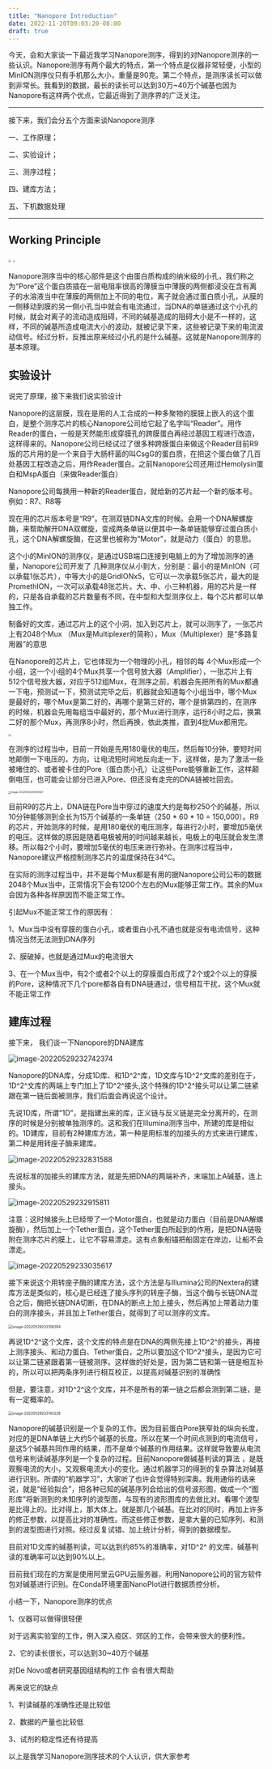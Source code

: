 ```yaml
---
title: "Nanopore Introduction"
date: 2022-11-20T09:03:20-08:00
draft: true
---
```


今天，会和大家谈一下最近我学习Nanopore测序，得到的对Nanopore测序的一些认识。Nanopore测序有两个最大的特点，第一个特点是仪器非常轻便，小型的MinION测序仪只有手机那么大小，重量是90克。第二个特点，是测序读长可以做到非常长。我看到的数据，最长的读长可以达到30万~40万个碱基也因为Nanopore有这样两个优点，它最近得到了测序界的广泛关注。

------

接下来，我们会分五个方面来谈Nanopore测序

一、工作原理；

二、实验设计；

三、测序过程；

四、建库方法；

五、下机数据处理

------

## Working Principle

<img src="https://jihulab.com/biowr/PicBed/-/raw/main/pictures/2022/05/20220529154706.png" style="zoom: 33%;" />





<img src="https://jihulab.com/biowr/PicBed/-/raw/main/pictures/2022/05/%E5%8A%A8%E7%94%BB.gif" style="zoom: 25%;" />

Nanopore测序当中的核心部件是这个由蛋白质构成的纳米级的小孔，我们称之为“Pore”这个蛋白质插在一层电阻率很高的薄膜当中薄膜的两侧都浸没在含有离子的水溶液当中在薄膜的两侧加上不同的电位，离子就会通过蛋白质小孔，从膜的一侧移动到膜的另一侧小孔当中就会有电流通过，当DNA的单链通过这个小孔的时候，就会对离子的流动造成阻碍，不同的碱基造成的阻碍大小是不一样的，这样，不同的碱基所造成电流大小的波动，就被记录下来，这些被记录下来的电流波动信号。经过分析，反推出原来经过小孔的是什么碱基。这就是Nanopore测序的基本原理。

## 实验设计

说完了原理，接下来我们说实验设计

Nanopore的这层膜，现在是用的人工合成的一种多聚物的膜膜上嵌入的这个蛋白，是整个测序芯片的核心Nanopore公司给它起了名字叫“Reader”。用作Reader的蛋白，一般是天然能形成穿膜孔的跨膜蛋白再经过基因工程进行改造，这样得来的。Nanopore公司已经试过了很多种跨膜蛋白来做这个Reader目前R9版的芯片用的是一个来自于大肠杆菌的叫CsgG的蛋白质，在把这个蛋白做了几百处基因工程改造之后，用作Reader蛋白。之前Nanopore公司还用过Hemolysin蛋白和MspA蛋白（来做Reader蛋白）

Nanopore公司每换用一种新的Reader蛋白，就给新的芯片起一个新的版本号。例如：R7、R8等

现在用的芯片版本号是“R9”。在测双链DNA文库的时候。会用一个DNA解螺旋酶，来帮助解开DNA双螺旋，变成两条单链以便其中一条单链能够穿过蛋白质小孔，这个DNA解螺旋酶，在这里也被称为“Motor”，就是动力（蛋白）的意思。

这个小的MinION的测序仪，是通过USB端口连接到电脑上的为了增加测序的通量，Nanopore公司开发了
几种测序仪从小到大，分别是：最小的是MinION（可以承载1张芯片），中等大小的是GridIONx5，它可以一次承载5张芯片，最大的是PromethION，一次可以承载48张芯片。大、中、小三种机器，用的芯片是一样的，只是各自承载的芯片数量有不同，在中型和大型测序仪上，每个芯片都可以单独工作。

制备好的文库，通过芯片上的这个小洞，加入到芯片上，就可以测序了，一张芯片上有2048个Mux
（Mux是Multiplexer的简称），Mux（Multiplexer）是“多路复用器”的意思

在Nanopore的芯片上，它也体现为一个物理的小孔，相邻的每 4个Mux形成一个小组，这一个小组的4个Mux共享一个信号放大器（Amplifier），一张芯片上有512个信号放大器，对应于512组Mux，在测序之前，机器会先把所有的Mux都通一下电，预测试一下，预测试完毕之后，机器就会知道每个小组当中，哪个Mux是最好的，哪个Mux是第二好的，再哪个是第三好的，哪个是排第四的，在测序的时候，机器会先用每组当中最好的，那个Mux进行测序，运行8小时之后，换第二好的那个Mux，再测序8小时，然后再换，依此类推，直到4批Mux都用完。

<img src="https://jihulab.com/biowr/PicBed/-/raw/main/pictures/2022/05/20220529215759.png" style="zoom: 33%;" />

在测序的过程当中，目前一开始是先用180毫伏的电压，然后每10分钟，要短时间地颠倒一下电压的，方向，让电流短时间地反向走一下，这样做，是为了激活一些被堵住的、或者被卡住的Pore（蛋白质小孔）让这些Pore能够重新工作，这样颠倒电压，也可能会让部分已进入Pore、但还没有走完的DNA链被吐回去。

<img src="https://jihulab.com/biowr/PicBed/-/raw/main/pictures/2022/05/image-20220529220003067.png" alt="image-20220529220003067" style="zoom:33%;" />

目前R9的芯片上，DNA链在Pore当中穿过的速度大约是每秒250个的碱基，所以10分钟能够测到全长为15万个碱基的一条单链（250 * 60 * 10 = 150,000）。R9的芯片，开始测序的时候，是用180毫伏的电压测序，每进行2小时，要增加5毫伏的电压。这样做的原因是随着电极被用的时间越来越长，电极上的电压就会发生漂移。所以每2个小时，要增加5毫伏的电压来进行弥补。在测序过程当中，Nanopore建议严格控制测序芯片的温度保持在34℃。

在实际的测序过程当中，并不是每个Mux都是有用的据Nanopore公司公布的数据2048个Mux当中，正常情况下会有1200个左右的Mux能够正常工作。其余的Mux会因为各种各样原因而不能正常工作。

引起Mux不能正常工作的原因有：

1、Mux当中没有穿膜的蛋白小孔，或者蛋白小孔不通也就是没有电流信号，这种情况当然无法测到DNA序列

2、膜破掉，也就是通过Mux的电流很大

3、在一个Mux当中，有2个或者2个以上的穿膜蛋白形成了2个或2个以上的穿膜的Pore，这种情况下几个pore都各自有DNA链通过，信号相互干扰，这个Mux就不能正常工作

## 建库过程

接下来， 我们谈一下Nanopore的DNA建库

![image-20220529232742374](https://jihulab.com/biowr/PicBed/-/raw/main/pictures/2022/05/image-20220529232742374.png)

Nanopore的DNA库，分成1D库、和1D^2^库，1D文库与1D^2^文库的差别在于，1D^2^文库的两端上专门加上了1D^2^接头,这个特殊的1D^2^接头可以让第二链紧跟在第一链后面被测序，我们后面会再说这个设计。

先说1D库，所谓“1D”，是指建出来的库，正义链与反义链是完全分离开的，在测序的时候是分别被单独测序的。这和我们在Illumina测序当中，所建的库是相似的。1D建库，目前有2种建库方法，第一种是用标准的加接头的方式来进行建库，第二种是用转座子酶来建库。

![image-20220529232831588](https://jihulab.com/biowr/PicBed/-/raw/main/pictures/2022/05/image-20220529232831588.png)

先说标准的加接头的建库方法，就是先把DNA的两端补齐，末端加上A碱基，连上接头。

![image-20220529232915811](https://jihulab.com/biowr/PicBed/-/raw/main/pictures/2022/05/image-20220529232915811.png)

注意：这时候接头上已经带了一个Motor蛋白，也就是动力蛋白（目前是DNA解螺旋酶），然后加上一个Tether蛋白，这个Tether蛋白所起到的作用，是把DNA链吸附在测序芯片的膜上，让它不容易漂走。这有点象船锚把船固定在岸边，让船不会漂走。

 ![image-20220529233035617](https://jihulab.com/biowr/PicBed/-/raw/main/pictures/2022/05/image-20220529233035617.png)



接下来说这个用转座子酶的建库方法，这个方法是与Illumina公司的Nextera的建库方法是类似的，核心是已经连了接头序列的转座子酶，当这个酶与长链DNA混合之后，酶把长链DNA切断，在DNA的断点上加上接头，然后再加上带着动力蛋白的测序接头，并且加上Tether蛋白，就得到了可以测序的文库。

<img src="https://jihulab.com/biowr/PicBed/-/raw/main/pictures/2022/05/image-20220529233106394.png" alt="image-20220529233106394" style="zoom:50%;" />

再说1D^2^这个文库，这个文库的特点是在DNA的两侧先接上1D^2^的接头，再接上测序接头、和动力蛋白、Tether蛋白，之所以要加这个1D^2^接头，是因为它可以让第二链紧跟着第一链被测序。这样做的好处是，因为第二链和第一链是相互补的，所以可以把两条序列进行相互校正，以提高对碱基识别的准确性

但是，要注意，对1D^2^这个文库，并不是所有的第一链之后都会测到第二链，是有一定概率的。

<img src="https://jihulab.com/biowr/PicBed/-/raw/main/pictures/2022/05/image-20220529233142226.png" alt="image-20220529233142226" style="zoom:50%;" />

Nanopore的碱基识别是一个复杂的工作。因为目前蛋白Pore狭窄处的纵向长度，对应的是DNA单链上大约5个碱基的长度。所以在某一个时间点测到的电流信号，是这5个碱基共同作用的结果，而不是单个碱基的作用结果。这样就导致要从电流信号来判读碱基序列是一个复杂的过程。目前Nanopore做碱基判读的算法 ，是既观察电流的大小，又观察电流大小的变化。通过机器学习的得到的复杂算法对碱基进行识别。所谓的“机器学习”，大家听了也许会觉得特别深奥。我用通俗的话来说，就是“经验拟合”，把各种已知的碱基序列会给出的信号波形图，做成一个“图形库”将新测到的未知序列的波型图，与现有的波形图库的去做比对。看哪个波型是比得上的。比对得上，那大体上。就是那几个碱基。在比对的同时，再加上许多的修正参数，以提高比对的准确性。而这些修正参数，是拿大量的已知序列、和测到的波型图进行对照。经过反复试错、加上统计分析，得到的数据模型。

目前对1D文库的碱基判读，可以达到约85%的准确率，对1D^2^  的文库，碱基判读的准确率可以达到90%以上。

目前我们现在的方案是使用阿里云GPU云服务器，利用Nanopore公司的官方软件包对碱基进行识别。在Conda环境里面NanoPlot进行数据质控分析。



小结一下，Nanopore测序的优点

1、仪器可以做得很轻便

对于远离实验室的工作，例入深入疫区、郊区的工作，会带来很大的便利性。

2、它的读长很长，可以达到30~40万个碱基

对De Novo或者研究基因组结构的工作
会有很大帮助

再来说它的缺点

1、判读碱基的准确性还是比较低

2、数据的产量也比较低

3、试剂的稳定性还有待提高

以上是我学习Nanopore测序技术的个人认识，供大家参考
